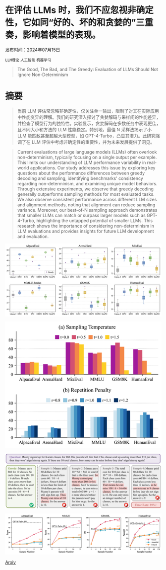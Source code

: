 # 在评估 LLMs 时，我们不应忽视非确定性，它如同“好的、坏的和贪婪的”三重奏，影响着模型的表现。

发布时间：2024年07月15日

`LLM理论` `人工智能` `机器学习`

> The Good, The Bad, and The Greedy: Evaluation of LLMs Should Not Ignore Non-Determinism

# 摘要

> 当前 LLM 评估常忽略非确定性，仅关注单一输出，限制了对其在实际应用中性能变异的理解。我们的研究深入探讨了贪婪解码与采样间的性能差异，并检查了模型行为的独特性。实验显示，贪婪解码在多数任务中表现更佳，且不同大小和方法的 LLM 性能稳定。特别地，最佳 N 采样法揭示了小 LLM 能匹敌甚至超越大型模型，如 GPT-4-Turbo，凸显其潜力。此研究强调了在 LLM 评估中考虑非确定性的重要性，并为未来发展提供了洞见。

> Current evaluations of large language models (LLMs) often overlook non-determinism, typically focusing on a single output per example. This limits our understanding of LLM performance variability in real-world applications. Our study addresses this issue by exploring key questions about the performance differences between greedy decoding and sampling, identifying benchmarks' consistency regarding non-determinism, and examining unique model behaviors. Through extensive experiments, we observe that greedy decoding generally outperforms sampling methods for most evaluated tasks. We also observe consistent performance across different LLM sizes and alignment methods, noting that alignment can reduce sampling variance. Moreover, our best-of-N sampling approach demonstrates that smaller LLMs can match or surpass larger models such as GPT-4-Turbo, highlighting the untapped potential of smaller LLMs. This research shows the importance of considering non-determinism in LLM evaluations and provides insights for future LLM development and evaluation.

![在评估 LLMs 时，我们不应忽视非确定性，它如同“好的、坏的和贪婪的”三重奏，影响着模型的表现。](../../../paper_images/2407.10457/x1.png)

![在评估 LLMs 时，我们不应忽视非确定性，它如同“好的、坏的和贪婪的”三重奏，影响着模型的表现。](../../../paper_images/2407.10457/x2.png)

![在评估 LLMs 时，我们不应忽视非确定性，它如同“好的、坏的和贪婪的”三重奏，影响着模型的表现。](../../../paper_images/2407.10457/x3.png)

![在评估 LLMs 时，我们不应忽视非确定性，它如同“好的、坏的和贪婪的”三重奏，影响着模型的表现。](../../../paper_images/2407.10457/x4.png)

[Arxiv](https://arxiv.org/abs/2407.10457)